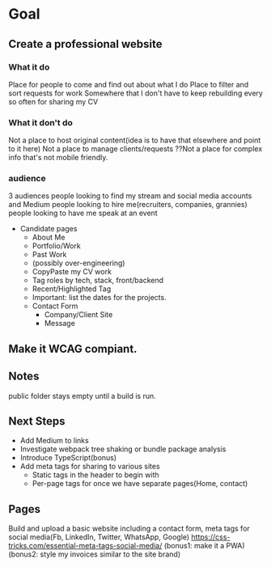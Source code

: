 # Goal

## Create a professional website

### What it do

  Place for people to come and find out about what I do 
  Place to filter and sort requests for work
  Somewhere that I don't have to keep rebuilding every so often for sharing my CV

### What it don't do
  
  Not a place to host original content(idea is to have that elsewhere and point to it here)
  Not a place to manage clients/requests
  ??Not a place for complex info that's not mobile friendly. 

### audience
3 audiences
  people looking to find my stream and social media accounts and Medium
  people looking to hire me(recruiters, companies, grannies)
  people looking to have me speak at an event

- Candidate pages
  - About Me
  - Portfolio/Work
  - Past Work
   - (possibly over-engineering)
   - CopyPaste my CV work
   - Tag roles by tech, stack, front/backend
   - Recent/Highlighted Tag
   - Important: list the dates for the projects. 
  - Contact Form
    - Company/Client Site
    - Message
  
## Make it WCAG compiant.

## Notes

public folder stays empty until a build is run.

## Next Steps

- Add Medium to links
- Investigate webpack tree shaking or bundle package analysis
- Introduce TypeScript(bonus)
- Add meta tags for sharing to various sites
  - Static tags in the header to begin with
  - Per-page tags for once we have separate pages(Home, contact)

## Pages

Build and upload a basic website including a
contact form,
meta tags for social media(Fb, LinkedIn, Twitter, WhatsApp, Google) https://css-tricks.com/essential-meta-tags-social-media/
(bonus1: make it a PWA)
(bonus2: style my invoices similar to the site brand)

